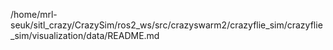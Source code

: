 /home/mrl-seuk/sitl_crazy/CrazySim/ros2_ws/src/crazyswarm2/crazyflie_sim/crazyflie_sim/visualization/data/README.md